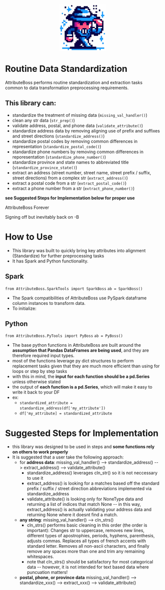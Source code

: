 <p align="center">
<img src="https://github.com/beedrumms/attribute-boss/blob/bc755f2f95494ea0df7fe2ddf89be0140df8bf9d/assets/ab.png" alt="AttributeBoss Logo" height="150px">
</p>

# Routine Data Standardization
AttributeBoss performs routine standardization and extraction tasks common to data transformation preprocessing requirements. 

## This library can:
   - standardize the treatment of missing data (`missing_val_handler()`)
   - clean any str data (`str_prep()`)
   - validate address, postal, and phone data (`validate_attribute()`)
   - standardize address data by removing aligning use of prefix and suffixes and street directions (`standardize_address()`)
   - standardize postal codes by removing common differences in representation (`standardize_postal_code()`)
   - standardize phone numbers by removing common differences in reporesentation (`standardize_phone_number()`)
   - standardize province and state names to abbreviated title (`standardize_province_state()`)
   - extract an address (street number, street name, street prefix / suffix, street directions) from a complex str (`extract_address()`)
   - extract a postal code from a str (`extract_postal_code()`)
   - extract a phone number from a str (`extract_phone_number()`)

**see Suggested Steps for Implementation below for proper use**
   
AttributeBoss Forever 

Signing off but inevitably back on 
-B 

# How to Use
- This library was built to quickly bring key attributes into alignment (Standardize) for further preprocessing tasks 
- It has Spark and Python functionality. 

## Spark
`from AttributeBoss.SparkTools import SparkBoss`
`ab = SparkBoss()`
- The Spark compatibilities of AttributeBoss use PySpark dataframe column instances to transform data. 
- To initialize:
   

## Python
`from AttributeBoss.PyTools import PyBoss`
`ab = PyBoss()`
- The base python functions in AttributeBoss are built around the **assumption that Pandas DataFrames are being used**, and they are therefore required input types. 
- most of the functions leverage py dict structures to perform replacement tasks given that they are much more efficient than using for loops or step by step tasks
- with this in mind, the **input for each function should be a pd.Series** unless otherwise stated
- the output of **each function is a pd.Series**, which will make it easy to write it back to your DF
- ex:
   - `standardized_attribute = standardize_address(df['my_attribute'])`
   - `df['my_attribute] = standardized_attribute` 


# Suggested Steps for Implementation 
- this library was designed to be used in steps and **some functions rely on others to work properly**
- It is suggested that a user take the following approach:
   - for **address data**: missing_val_handler() --> standardize_address() --> extract_address() --> validate_attribute()
      - standardize_address() leverages cln_str() so it is not neccessary to use it 
      - extract_address() is looking for a matches based off the standard prefix / suffix / street direction abbreviations implemented via standardize_address 
      - validate_attribute() is looking only for NoneType data and returning a list of indices that match None -- in this way, extract_address() is actually validating your address data and returning None where it doesnt find a match. 
   - **any string**: missing_val_handler() --> cln_strs() 
      - cln_strs() performs basic cleaning in this order (the order is important): Changes str to uppercase, removes new lines, different types of apostrophies, periods, hyphens, parenthesis, adjusts commas. Replaces all types of french accents with standard letter. Removes all non-ascii characters, and finally remove any spaces more than one and trim any remaining whitespaces.
      - note that cln_strs() should be satisfactory for most categorical data -- however, it is not intended for text based data where puncuation matters! 
   - **postal, phone, or province data** missing_val_handler() --> standardize_xxx() --> extract_xxx() --> validate_attribute()





